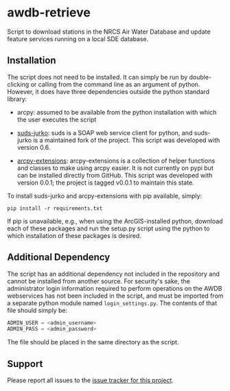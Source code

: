 awdb-retrieve
=============

Script to download stations in the NRCS Air Water Database
and update feature services running on a local SDE database.


Installation
------------

The script does not need to be installed. It can simply
be run by double-clicking or calling from the command
line as an argument of python. However, it does have three
dependencies outside the python standard library:

- arcpy: assumed to be available from the python installation
  with which the user executes the script

- [suds-jurko](https://bitbucket.org/jurko/suds):
  suds is a SOAP web service client for python, and
  suds-jurko is a maintained fork of the project. This script was
  developed with version 0.6.

- [arcpy-extensions](https://github.com/jkeifer/arcpy-extensions):
  arcpy-extensions is a collection of helper functions and classes
  to make using arcpy easier. It is not currently on pypi but can
  be installed directly from GitHub. This script was developed with
  version 0.0.1; the project is tagged v0.0.1 to maintain this state.

To install suds-jurko and arcpy-extensions with pip available, simply:

    pip install -r requirements.txt

If pip is unavailable, e.g., when using the ArcGIS-installed python,
download each of these packages and run the setup.py script using the
python to which installation of these packages is desired.


Additional Dependency
---------------------

The script has an additional dependency not included in the repository
and cannot be installed from another source. For security's sake, the
administrator login information required to perform operations on the
AWDB webservices has not been included in the script, and must be imported
from a separate python module named `login_settings.py`. The contents of that
file should simply be:

```py
ADMIN_USER = <admin_username>
ADMIN_PASS = <admin_password>
```

The file should be placed in the same directory as the script.


Support
-------

Please report all issues to the [issue tracker for this project](https://github.com/PSU-CSAR/awdb-retrieve/issues).
